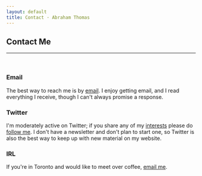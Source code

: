 ```yaml
---
layout: default
title: Contact · Abraham Thomas
---
```


## Contact Me

----

<br/>

### Email

The best way to reach me is by [email](mailto:athos1@gmail.com).  I enjoy getting email, and I read everything I receive, though I can't always promise a response.

### Twitter

I'm moderately active on Twitter; if you share any of my [interests](/interests) please do [follow me](https://twitter.com/athomasq).  I don't have a newsletter and don't plan to start one, so Twitter is also the best way to keep up with new material on my website.

### IRL

If you're in Toronto and would like to meet over coffee, [email me].

[email me]: mailto:athos1@gmail.com
